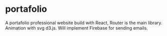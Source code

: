 # portafolio
A portafolio professional website build with React, Router is the main library. Animation with svg d3.js. Will implement Firebase for sending emails. 

